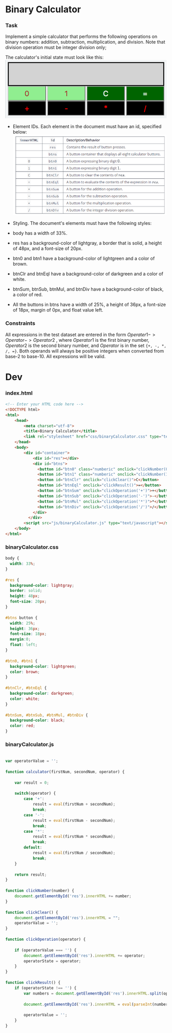 # Binary Calculator

### Task

Implement a simple calculator that performs the following operations on binary numbers: addition, subtraction, multiplication, and division. Note that division operation must be integer division only;

The calculator's initial state must look like this:
![](assets/2020-05-15-day-9-binary-calculator-063e0585.png)

* Element IDs. Each element in the document must have an id, specified below:
![](assets/2020-05-15-day-9-binary-calculator-baea4941.png)
* Styling. The document's elements must have the following styles:

* body has a width of 33%.
* res has a background-color of lightgray, a border that is solid, a height of 48px, and a font-size of 20px.
* btn0 and btn1 have a background-color of lightgreen and a color of brown.
* btnClr and btnEql have a background-color of darkgreen and a color of white.
* btnSum, btnSub, btnMul, and btnDiv have a background-color of black, a color of red.
* All the buttons in btns have a width of 25%, a height of 36px, a font-size of 18px, margin of 0px, and float value left.

### Constraints

All expressions in the test dataset are entered in the form $Operater1 -> Operator -> Operator2$ , where $Operator1$  is the first binary number, $Operator2$  is the second binary number, and $Operator$ is in the set `{+, -, *, /, =}`.
Both operands will always be positive integers when converted from base-$2$ to base-$10$.
All expressions will be valid.


# Dev

### index.html
```html
<!-- Enter your HTML code here -->
<!DOCTYPE html>
<html>
    <head>
        <meta charset="utf-8">
        <title>Binary Calculator</title>
        <link rel="stylesheet" href="css/binaryCalculator.css" type="text/css">
    </head>
    <body>
        <div id="container">
            <div id="res"></div>
            <div id="btns">
              <button id="btn0" class="numberic" onclick="clickNumber(0)">0</button>
              <button id="btn1" class="numberic" onclick="clickNumber(1)">1</button>
              <button id="btnClr" onclick="clickClear()">C</button>
              <button id="btnEql" onclick="clickResult()">=</button>
              <button id="btnSum" onclick="clickOperation('+')">+</button>
              <button id="btnSub" onclick="clickOperation('-')">-</button>
              <button id="btnMul" onclick="clickOperation('*')">*</button>
              <button id="btnDiv" onclick="clickOperation('/')">/</button>
            </div>        
          </div>
        <script src="js/binaryCalculator.js" type="text/javascript"></script>
    </body>
</html>

```

### binaryCalculator.css
```css
body {
  width: 33%;
}

#res {
  background-color: lightgray;
  border: solid;
  height: 48px;
  font-size: 20px;
}

#btns button {
  width: 25%;
  height: 36px;
  font-size: 18px;
  margin:0;
  float: left;
}

#btn0, #btn1 {
  background-color: lightgreen;
  color: brown;
}

#btnClr, #btnEql {
  background-color: darkgreen;
  color: white;
}

#btnSum, #btnSub, #btnMul, #btnDiv {
  background-color: black;
  color: red;
}
```

### binaryCalculator.js

```js

var operatorValue = '';

function calculator(firstNum, secondNum, operator) {

    var result = 0;

    switch(operator) {
        case '+':
            result = eval(firstNum + secondNum);
            break;
        case '-':
            result = eval(firstNum - secondNum);
            break;
        case '*':
            result = eval(firstNum * secondNum);
            break;
        default:
            result = eval(firstNum / secondNum);
            break;
    }

    return result;
}

function clickNumber(number) {
    document.getElementById('res').innerHTML += number;
}

function clickClear() {
    document.getElementById('res').innerHTML = "";
    operatorValue = '';
}

function clickOperation(operator) {

    if (operatorValue === '') {
        document.getElementById('res').innerHTML += operator;
        operatorState = operator;
    }
}

function clickResult() {
    if (operatorState !== '') {
        var numbers = document.getElementById('res').innerHTML.split(operatorState);

        document.getElementById('res').innerHTML = eval(parseInt(numbers[0], 2) + operatorState + parseInt(numbers[1], 2)).toString(2);

        operatorValue = '';
    }
}

```
